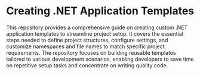 # Creating .NET Application Templates
This repository provides a comprehensive guide on creating custom .NET application templates to streamline project setup. It covers the essential steps needed to define project structures, configure settings, and customize namespaces and file names to match specific project requirements. The repository focuses on building reusable templates tailored to various development scenarios, enabling developers to save time on repetitive setup tasks and concentrate on writing quality code.
